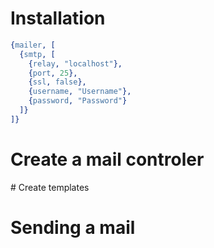 # Installation

```erlang
{mailer, [
  {smtp, [
    {relay, "localhost"},
    {port, 25},
    {ssl, false},
    {username, "Username"},
    {password, "Password"}
  ]}
]}
```

# Create a mail controler

# Create templates

# Sending a mail

